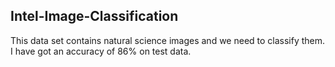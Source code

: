 ## Intel-Image-Classification

This data set contains natural science images and we need to classify them.
I have got an accuracy of 86% on test data.
